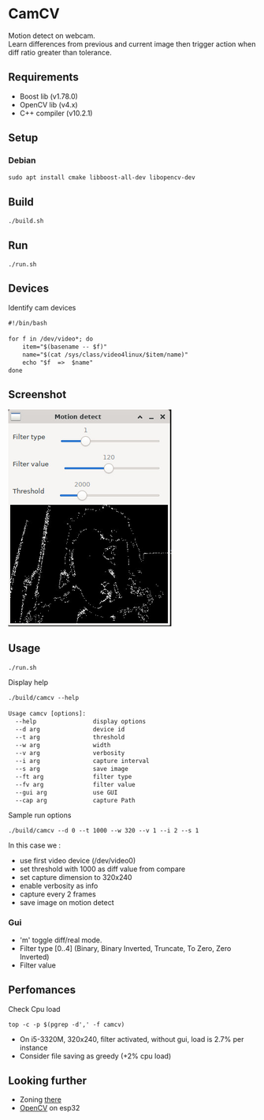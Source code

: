 # CamCV

Motion detect on webcam.  
Learn differences from previous and current image then trigger action when diff ratio greater than tolerance.  

## Requirements

* Boost lib (v1.78.0)
* OpenCV lib (v4.x)
* C++ compiler (v10.2.1)

## Setup

### Debian
``` 
sudo apt install cmake libboost-all-dev libopencv-dev
```

## Build
``` 
./build.sh
```

## Run
``` 
./run.sh
```

## Devices
Identify cam devices
``` 
#!/bin/bash

for f in /dev/video*; do
    item="$(basename -- $f)"
    name="$(cat /sys/class/video4linux/$item/name)"
    echo "$f  =>  $name"
done
``` 
## Screenshot

![sc](doc/assets/screenshot.jpeg)

## Usage

``` 
./run.sh
```
Display help
``` 
./build/camcv --help

Usage camcv [options]:
  --help                display options
  --d arg               device id
  --t arg               threshold
  --w arg               width
  --v arg               verbosity
  --i arg               capture interval
  --s arg               save image
  --ft arg              filter type
  --fv arg              filter value
  --gui arg             use GUI
  --cap arg             capture Path
```
Sample run options
```
./build/camcv --d 0 --t 1000 --w 320 --v 1 --i 2 --s 1
```
In this case we :
* use first video device (/dev/video0)
* set threshold with 1000 as diff value from compare
* set capture dimension to 320x240
* enable verbosity as info
* capture every 2 frames
* save image on motion detect

### Gui
* 'm' toggle diff/real mode.
* Filter type [0..4] (Binary, Binary Inverted, Truncate, To Zero, Zero Inverted)
* Filter value

## Perfomances

Check Cpu load
```
top -c -p $(pgrep -d',' -f camcv)
```

* On i5-3320M, 320x240, filter activated, without gui, load is 2.7% per instance
* Consider file saving as greedy (+2% cpu load)

## Looking further
* Zoning [there](https://github.com/cedricve/motion-detection)
* [OpenCV](https://github.com/joachimBurket/esp32-opencv) on esp32
